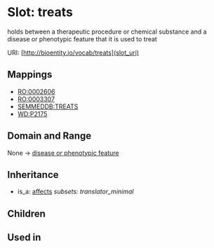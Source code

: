 # Slot: treats


holds between a therapeutic procedure or chemical substance and a disease or phenotypic feature that it is used to treat

URI: [http://bioentity.io/vocab/treats](slot_uri)
## Mappings

 * [RO:0002606](http://purl.obolibrary.org/obo/RO_0002606)
 * [RO:0003307](http://purl.obolibrary.org/obo/RO_0003307)
 * [SEMMEDDB:TREATS](http://purl.obolibrary.org/obo/SEMMEDDB_TREATS)
 * [WD:P2175](http://purl.obolibrary.org/obo/WD_P2175)
## Domain and Range

None -> [disease or phenotypic feature](DiseaseOrPhenotypicFeature.md)
## Inheritance

 *  is_a: [affects](affects.md) *subsets: translator_minimal*
## Children

## Used in

